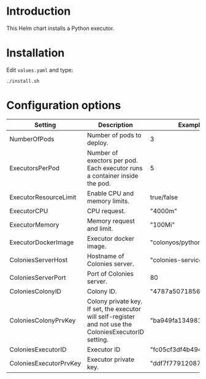 # Introduction
This Helm chart installs  a Python executor.

# Installation
Edit `values.yaml` and type:

```console
./install.sh
```

# Configuration options
| Setting                | Description                                                                                             | Example value                    |
| ---                    | -----------                                                                                             | ---                              |
| NumberOfPods           | Number of pods to deploy.                                                                               | 3                                |
| ExecutorsPerPod        | Number of exectors per pod. Each executor runs a container inside the pod.                              | 5                                |
| ExecutorResourceLimit  | Enable CPU and memory limits.                                                                           | true/false                       |
| ExecutorCPU            | CPU request.                                                                                            | "4000m"                          |
| ExecutorMemory         | Memory request and limit.                                                                               | "100Mi"                          |
| ExecutorDockerImage    | Executor docker image.                                                                                  | "colonyos/pythonexecutor:v1.0.0" |
| ColoniesServerHost     | Hostname of Colonies server.                                                                            | "colonies-service.colonyos"      |
| ColoniesServerPort     | Port of Colonies server.                                                                                | 80                               |
| ColoniesColonyID       | Colony ID.                                                                                              | "4787a5071856a4acf702b..."       |
| ColoniesColonyPrvKey   | Colony private key. If set, the executor will self-register and not use the ColoniesExecutorID setting. | "ba949fa13498162b6a56f..."       |
| ColoniesExecutorID     | Executor ID                                                                                             | "fc05cf3df4b494e95d6a3..."       |
| ColoniesExecutorPrvKey | Executor private key.                                                                                   | "ddf7f779120875a72684f..."       |
